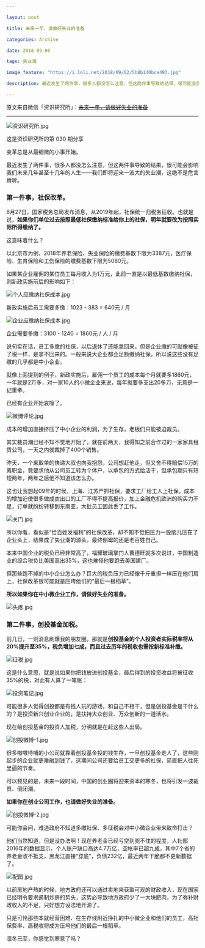 ```yaml
---

layout: post

title: 未来一年，请做好失业的准备 

categories: Archive

date: 2018-09-06

tags: 失业潮

image_feature: "https://i.loli.net/2018/09/02/5b8b140bce493.jpg"

description: 最近发生了两件事，很多人都没怎么注意，但这两件事导致的结果，很可能会影响我们未来几年甚至十几年的人生——我们即将迎来一波大的失业潮，这绝不是危言耸听。

---
```


原文来自微信「资识研究所」：~~[未来一年，请做好失业的准备 ](https://mp.weixin.qq.com/s/sGzJ7x_comslzNf6G5t0Mw)~~

---

![资识研究所.jpg](https://i.loli.net/2018/09/09/5b953bab7023a.jpg)

<figcaption>这是资识研究所的第 030 期分享</figcaption>

变革总是从最细微的小事开始。

最近发生了两件事，很多人都没怎么注意，但这两件事导致的结果，很可能会影响我们未来几年甚至十几年的人生——我们即将迎来一波大的失业潮，这绝不是危言耸听。

### 第一件事，社保改革。

8月27日，国家税务总局发布消息，从2019年起，社保统一归税务征收。也就是说，**如果你们单位过去按照最低社保缴纳标准给你上的社保，明年就要改为按照实际所得缴纳了。**

这意味着什么？

以北京市为例，2018年养老保险、失业保险的缴费基数下限为3387元，医疗保险、生育保险和工伤保险的缴费基数下限为5080元。

如果某企业雇佣的某位员工每月收入为1万元，此前一直是以最低基数缴纳社保，则新政实施前后的影响如下：

![个人应缴纳社保成本.jpg](https://i.loli.net/2018/09/09/5b953deb3179a.jpg)

新政实施后员工需要多缴：1023 - 383 = 640元 / 月

![企业应缴纳社保成本.jpg](https://i.loli.net/2018/09/09/5b953e0177651.jpg)

企业需要多缴：3100 - 1240 = 1860元 / 人 / 月

说句实在话，员工多缴的社保，以后退休了还能拿回来，但是企业缴的可就像被征了税一样，是拿不回来的。一般来说大企业都会足额缴纳社保，所以说这些没有足缴的几乎都是中小企业。

就像上面提到的例子，新政实施后，雇佣一个员工的成本每个月就要多1860元，一年就是2万多，对一家10人的小微企业来说，每年就要多支出20多万，无意是一记重拳。

已经有企业开始哀嚎了。

![微博评论.jpg](https://i.loli.net/2018/09/09/5b953e393af99.jpg)

成本的增加直接挤压了中小企业的利润，为了生存，老板们只能被迫裁员。

其实裁员潮已经不知不觉地开始了，就在前两天，我得知之前合作过的一家家具租赁公司，一天之内就裁掉了400个销售。

昨天，一个来取单的快递大叔也向我抱怨，公司想赶他走，但又舍不得赔偿15万的离职金，竟要求他从公司员工转为个体户，以承包的方式给活干，但承包期只有短短两年，两年之后他不知道该怎么办。

这也让我想起09年的时候，上海、江苏严抓社保，要求工厂给工人上社保，成本的增加迫使很多做成衣出口的工厂不得不提高报价，加上金融危机欧洲的购买力不足，订单就纷纷转移到东南亚，大批员工因此丢了工作。

![关门.jpg](https://i.loli.net/2018/09/09/5b953e5f99fb0.jpg)

所以你看，看似是“给百姓发福利”的社保改革，却不知不觉把压力一股脑儿压在了企业头上，结果成了失业潮的源头，最终倒霉的还是老百姓自己。

本来中国企业的税负已经非常高了，福耀玻璃掌门人曹德旺就多次说过，中国制造业的综合税负比美国高出35%，这也难怪他要跑去美国建厂。

但那些跑不掉的中小企业怎么办？巨大的税负压力已经像千斤重担一样压在他们肩上，社保改革很可能就是压垮他们的“最后一根稻草”。

**所以如果你在中小微企业工作，请做好失业的准备。**

![头疼.jpg](https://i.loli.net/2018/09/09/5b953e6e98182.jpg)


### 第二件事，创投基金加税。

前几日，一则消息刷爆我的朋友圈，那就是**创投基金的个人投资者实际税率将从20%提升至35%，税负增加七成，而且过去历年的税收也需按新标准补缴。**

![征税.jpg](https://i.loli.net/2018/09/09/5b953e96949d8.jpg)

这是什么意思，就是说如果你把钱放进创投基金，最后得到的投资收益将被征收35%的税，对此有人算了一笔账：

![投资笔记.jpg](https://i.loli.net/2018/09/09/5b953eadd329c.jpg)

可能很多人觉得创投都是有钱人玩的游戏，和自己不相干，但是创投基金是干什么的？是投资新兴创业企业的，是扶持大众创业、万众创新的一道活水。

现在给创投基金的投资人加税，分明就是在赶这些人出局。

![创投微博-1.jpg](https://i.loli.net/2018/09/09/5b953ebb83e92.jpg)

很多嗷嗷待哺的小公司就靠着创投基金投的钱生存，一旦创投基金走人了，这些刚起步的企业就更难融到钱了，这期间公司还要给员工交更多的社保，简直把人往死里逼的节奏。

可以预见的是，未来一段时间，中国的创业圈将迎来资本的寒冬，也将引发一波裁员、倒闭潮。

**如果你在创业公司工作，也请做好失业的准备。**

![创投微博-2.jpg](https://i.loli.net/2018/09/09/5b953ec9ef72e.jpg)

可能你会问，难道政府不知道多缴社保、多征税会对中小微企业带来致命打击？

他们当然知道，但是没办法啊！现在养老金已经亏空到兜不住的程度，人社部2016年的数据显示，个人账户缺口高达4.7万亿，空帐率已超九成，其中7个省的养老金收不抵支，黑龙江直接“穿底”，负债232亿，最近两年干脆都不更新数据了。

![配图.jpg](https://i.loli.net/2018/09/09/5b953ed52c602.jpg)

以前房地产热的时候，地方政府还可以通过卖地来获取可观的财政收入，现在国家已经明令要求遏制炒房的势头，这势必导致地方政府少了一大块肥肉，为了弥补财政收入的不足，只好想方设法地开源了。

只是可怜那些本就经营困难、在生存线附近挣扎的中小微企业和他们的员工，高社保费率、高税收将成为压垮他们的最后一根稻草。

凛冬已至，你感觉到寒意了吗？
